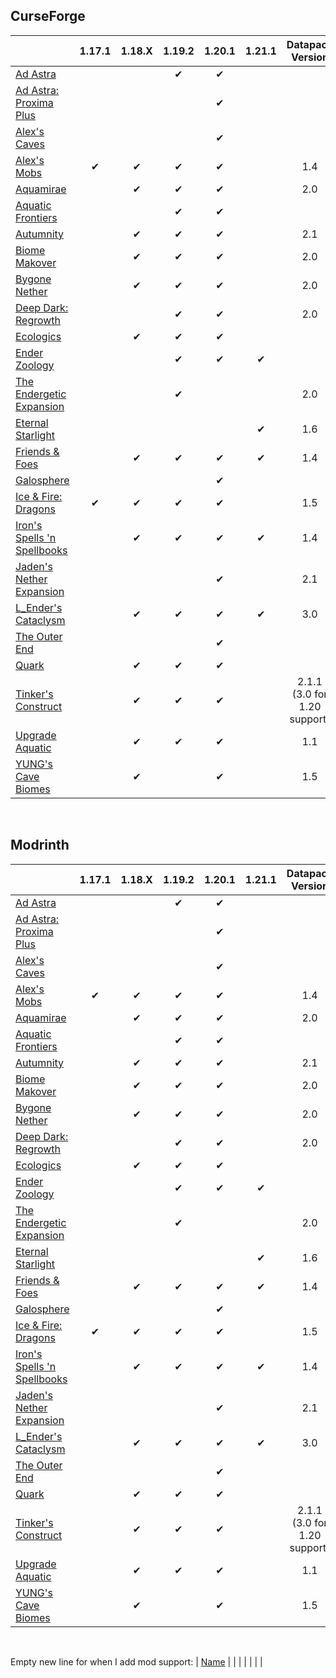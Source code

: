 ## CurseForge

|																																												    |  1.17.1   |  1.18.X  |  1.19.2   |  1.20.1    |  1.21.1    |  Datapack Version  |
|----------------------------------------------------------------------------------------------------------------------------------------------------|:-----------:|:----------:|:-----------:|:-----------:|:-----------:|:--------------------------:|
| [Ad Astra](https://www.curseforge.com/minecraft/mc-mods/ad-astra)   															|				  |			   |✔			|✔			  |			   |								  |
| [Ad Astra: Proxima Plus](https://www.curseforge.com/minecraft/mc-mods/ad-astra-proxima-plus)				|				  |			   |      		    |✔			  |			   |								  |
| [Alex's Caves](https://www.curseforge.com/minecraft/mc-mods/alexs-caves)													|				  |			   |      		    |✔			  |			   |								  |
| [Alex's Mobs](https://www.curseforge.com/minecraft/mc-mods/alexs-mobs)													|✔		 	  |✔		   |✔			|✔			  |			   |1.4							  |
| [Aquamirae](https://www.curseforge.com/minecraft/mc-mods/ob-aquamirae)												|				  |✔		   |✔			|✔			  |			   |2.0							  |
| [Aquatic Frontiers](https://www.curseforge.com/minecraft/mc-mods/aquatic-frontiers)								|				  |			   |✔			|✔			  |			   |								  |
| [Autumnity](https://www.curseforge.com/minecraft/mc-mods/autumnity)														|				  |✔		   |✔		    |✔			  |			   |2.1							  |
| [Biome Makover](https://www.curseforge.com/minecraft/mc-mods/biome-makeover-forge)					 		|				  |✔		   |✔		    |✔			  |			   |2.0							  |
| [Bygone Nether](https://www.curseforge.com/minecraft/mc-mods/bygone-nether)										|				  |✔		   |✔		    |✔			  |			   |2.0							  |
| [Deep Dark: Regrowth](https://www.curseforge.com/minecraft/mc-mods/deep-dark-regrowth)					|				  |			   |✔		    |✔			  |			   |2.0							  |
| [Ecologics](https://www.curseforge.com/minecraft/mc-mods/ecologics)															|				  |✔		   |✔			|✔			  |			   |								  |
| [Ender Zoology](https://www.curseforge.com/minecraft/mc-mods/ender-zoology)											|				  |			   |✔			|✔			  |✔		   |								  |
| [The Endergetic Expansion](https://www.curseforge.com/minecraft/mc-mods/endergetic)								|				  |			   |✔			|				  |			   |2.0							  |
| [Eternal Starlight](https://www.curseforge.com/minecraft/mc-mods/eternal-starlight)									|				  |			   |			    |				  |✔		   |1.6							  |
| [Friends & Foes](https://www.curseforge.com/minecraft/mc-mods/friends-and-foes-forge)							|				  |✔		   |✔			|✔			  |✔		   |1.4							  |
| [Galosphere](https://www.curseforge.com/minecraft/mc-mods/galosphere)													|				  |			   |      		    |✔			  |			   |								  |
| [Ice & Fire: Dragons](https://www.curseforge.com/minecraft/mc-mods/ice-and-fire-dragons)     				   	|✔  		  |✔		   |✔			|✔			  |			   |1.5							  |
| [Iron's Spells 'n Spellbooks](https://www.curseforge.com/minecraft/mc-mods/irons-spells-n-spellbooks)		|				  |✔		   |✔			|✔			  |✔		   |1.4							  |
| [Jaden's Nether Expansion](https://www.curseforge.com/minecraft/mc-mods/jadens-nether-expansion)		|				  |      		   |      		    |✔			  |			   |2.1							  |
| [L_Ender's Cataclysm](https://www.curseforge.com/minecraft/mc-mods/lendercataclysm)							|				  |✔		   |✔			|✔			  |✔		   |3.0							  |
| [The Outer End](https://www.curseforge.com/minecraft/mc-mods/the-outer-end)											|				  |			   |      		    |✔			  |			   |								  |
| [Quark](https://www.curseforge.com/minecraft/mc-mods/quark)                   													|				  |✔		   |✔			|✔			  |			   |								  |
| [Tinker's Construct](https://www.curseforge.com/minecraft/mc-mods/tinkers-construct)								|				  |✔		   |✔   	    |✔		      |			   |2.1.1 (3.0 for 1.20 support) |
| [Upgrade Aquatic](https://www.curseforge.com/minecraft/mc-mods/upgrade-aquatic)									|				  |✔		   |✔			|✔			  |			   |1.1							  |
| [YUNG's Cave Biomes](https://www.curseforge.com/minecraft/mc-mods/yungs-cave-biomes)          				|				  |✔		   |      		    |✔			  |			   |1.5							  |

<br />

## Modrinth

|																																												    |  1.17.1   |  1.18.X  |  1.19.2   |  1.20.1    |  1.21.1    |  Datapack Version  |
|----------------------------------------------------------------------------------------------------------------------------------------------------|:-----------:|:----------:|:-----------:|:-----------:|:-----------:|:--------------------------:|
| [Ad Astra](https://modrinth.com/mod/ad-astra)																									|				  |			   |✔			|✔			  |			   |								  |
| [Ad Astra: Proxima Plus](https://www.curseforge.com/minecraft/mc-mods/ad-astra-proxima-plus)				|				  |			   |      		    |✔			  |			   |								  |
| [Alex's Caves](https://modrinth.com/mod/alexs-caves)																						|				  |			   |      		    |✔			  |			   |								  |
| [Alex's Mobs](https://modrinth.com/mod/alexs-mobs)																						|✔		 	  |✔		   |✔			|✔			  |			   |1.4							  |
| [Aquamirae](https://modrinth.com/mod/aquamirae)																							|				  |✔		   |✔			|✔			  |			   |2.0							  |
| [Aquatic Frontiers](https://modrinth.com/mod/aquatic-frontiers)																		|				  |			   |✔			|✔			  |			   |								  |
| [Autumnity](https://www.modrinth.com/mod/autumnity)																					|				  |✔		   |✔		    |✔			  |			   |2.1							  |
| [Biome Makover](https://modrinth.com/mod/biome-makeover)																		|				  |✔		   |✔		    |✔			  |			   |2.0							  |
| [Bygone Nether](https://modrinth.com/mod/bygone-nether)																			|				  |✔		   |✔		    |✔			  |			   |2.0							  |
| [Deep Dark: Regrowth](https://www.curseforge.com/minecraft/mc-mods/deep-dark-regrowth)					|				  |			   |✔		    |✔			  |			   |2.0							  |
| [Ecologics](https://modrinth.com/mod/ecologics)																								|				  |✔		   |✔			|✔			  |			   |								  |
| [Ender Zoology](https://modrinth.com/mod/ender-zoology)																				|				  |			   |✔			|✔			  |✔		   |								  |
| [The Endergetic Expansion](https://modrinth.com/mod/endergetic)																	|				  |			   |✔			|				  |			   |2.0							  |
| [Eternal Starlight](https://www.curseforge.com/minecraft/mc-mods/eternal-starlight)									|				  |			   |			    |				  |✔		   |1.6							  |
| [Friends & Foes](https://modrinth.com/mod/friends-and-foes-forge)																|				  |✔		   |✔			|✔			  |✔		   |1.4							  |
| [Galosphere](https://modrinth.com/mod/galosphere)																						|				  |			   |      		    |✔			  |			   |								  |
| [Ice & Fire: Dragons](https://modrinth.com/mod/ice-and-fire-dragons)     				 									  	|✔  		  |✔		   |✔			|✔			  |			   |1.5							  |
| [Iron's Spells 'n Spellbooks](https://modrinth.com/mod/irons-spells-n-spellbooks)											|				  |✔		   |✔			|✔			  |✔		   |1.4							  |
| [Jaden's Nether Expansion](https://modrinth.com/mod/jadens-nether-expansion)											|				  |      		   |      		    |✔			  |			   |2.1							  |
| [L_Ender's Cataclysm](https://modrinth.com/mod/l_enders-cataclysm)															|				  |✔		   |✔			|✔			  |✔		   |3.0							  |
| [The Outer End](https://modrinth.com/mod/the-outer-end)																				|				  |			   |      		    |✔			  |			   |								  |
| [Quark](https://modrinth.com/mod/quark)                   																						|				  |✔		   |✔			|✔			  |			   |								  |
| [Tinker's Construct](https://modrinth.com/mod/tinkers-construct)																	|				  |✔		   |✔   	    |✔		      |			   |2.1.1 (3.0 for 1.20 support) |
| [Upgrade Aquatic](https://modrinth.com/mod/upgrade-aquatic)																		|				  |✔		   |✔			|✔			  |			   |1.1							  |
| [YUNG's Cave Biomes](https://modrinth.com/mod/yungs-cave-biomes)          													|				  |✔		   |      		    |✔			  |			   |1.5							  |

<br />

Empty new line for when I add mod support:
| [Name](Link)	|				  |			   |      		    |			      |			   |								  |